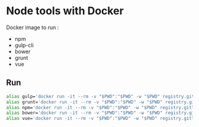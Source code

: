 # Node tools with Docker

Docker image to run :
- npm
- gulp-cli
- bower
- grunt
- vue


## Run

```bash
alias gulp='docker run -it --rm -v "$PWD":"$PWD" -w "$PWD" registry.gitlab.com/rafache/docker/node-cli:master gulp'
alias grunt='docker run -it --rm -v "$PWD":"$PWD" -w "$PWD" registry.gitlab.com/rafache/docker/node-cli:master grunt'
alias npm='docker run -it --rm -v "$PWD":"$PWD" -w "$PWD" registry.gitlab.com/rafache/docker/node-cli:master npm'
alias bower='docker run -it --rm -v "$PWD":"$PWD" -w "$PWD" registry.gitlab.com/rafache/docker/node-cli:master bower --allow-root'
alias vue='docker run -it --rm -v "$PWD":"$PWD" -w "$PWD" registry.gitlab.com/rafache/docker/node-cli:master vue'
```
